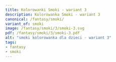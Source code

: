 ```yaml
---
title: Kolorowanki Smoki - wariant 3
description: Kolorowanka Smoki - wariant 3
canonical: /fantasy/smoki/
variant_of: smoki
image: /fantasy/smoki/3/smoki-3.svg
pdf: /fantasy/smoki/3/smoki-3.pdf
alt: "smoki kolorowanka dla dzieci - wariant 3"
tags:
- fantasy
- smoki
---
```

